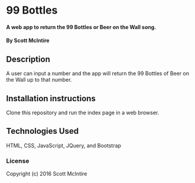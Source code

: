 # 99 Bottles

#### A web app to return the 99 Bottles or Beer on the Wall song.

#### By Scott McIntire

## Description

A user can input a number and the app will return the 99 Bottles of Beer on the Wall up to that number.

## Installation instructions

Clone this repository and run the index page in a web browser.

## Technologies Used

HTML, CSS, JavaScript, JQuery, and Bootstrap

### License

Copyright (c) 2016 Scott McIntire
